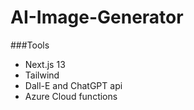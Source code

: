 # AI-Image-Generator

###Tools
- Next.js 13
- Tailwind
- Dall-E and ChatGPT api
- Azure Cloud functions
